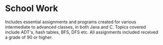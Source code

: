 # School Work
Includes essential assignments and programs created for various intermediate to advanced classes, in both Java and C. Topics covered include ADT's, hash tables, BFS, DFS etc. 
All assignments included received a grade of 90 or higher.
